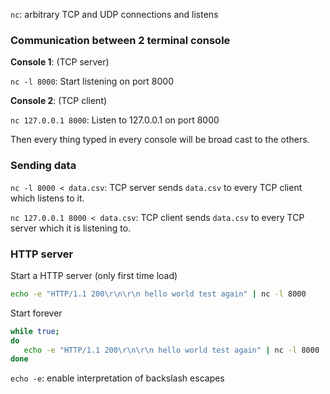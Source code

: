 ``nc``: arbitrary TCP and UDP connections and listens

### Communication between 2 terminal console

**Console 1**: (TCP server)

``nc -l 8000``: Start listening on port 8000

**Console 2**: (TCP client)

``nc 127.0.0.1 8000``: Listen to 127.0.0.1 on port 8000

Then every thing typed in every console will be broad cast to the others.

### Sending data

``nc -l 8000 < data.csv``: TCP server sends ``data.csv`` to every TCP client which listens to it.

``nc 127.0.0.1 8000 < data.csv``: TCP client sends ``data.csv`` to every TCP server which it is listening to.

### HTTP server

Start a HTTP server (only first time load)

```sh
echo -e "HTTP/1.1 200\r\n\r\n hello world test again" | nc -l 8000
```

Start forever


```sh
while true;
do
   echo -e "HTTP/1.1 200\r\n\r\n hello world test again" | nc -l 8000
done
```

``echo -e``: enable interpretation of backslash escapes